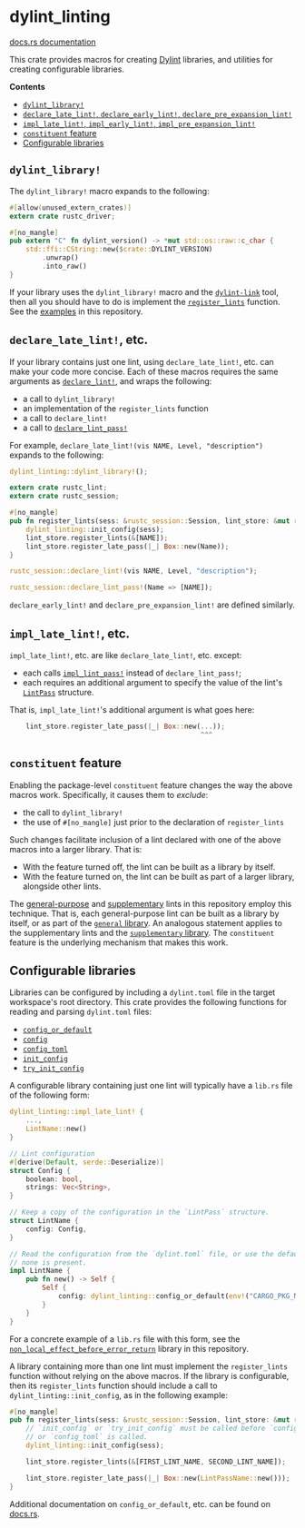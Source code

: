 # dylint_linting

[docs.rs documentation]

<!-- cargo-rdme start -->

This crate provides macros for creating [Dylint] libraries, and utilities for creating
configurable libraries.

**Contents**

- [`dylint_library!`]
- [`declare_late_lint!`, `declare_early_lint!`, `declare_pre_expansion_lint!`]
- [`impl_late_lint!`, `impl_early_lint!`, `impl_pre_expansion_lint!`]
- [`constituent` feature]
- [Configurable libraries]

## `dylint_library!`

The `dylint_library!` macro expands to the following:

```rust
#[allow(unused_extern_crates)]
extern crate rustc_driver;

#[no_mangle]
pub extern "C" fn dylint_version() -> *mut std::os::raw::c_char {
    std::ffi::CString::new($crate::DYLINT_VERSION)
        .unwrap()
        .into_raw()
}
```

If your library uses the `dylint_library!` macro and the [`dylint-link`] tool, then all you
should have to do is implement the [`register_lints`] function. See the [examples] in this
repository.

## `declare_late_lint!`, etc.

If your library contains just one lint, using `declare_late_lint!`, etc. can make your code more
concise. Each of these macros requires the same arguments as [`declare_lint!`], and wraps the
following:

- a call to `dylint_library!`
- an implementation of the `register_lints` function
- a call to `declare_lint!`
- a call to [`declare_lint_pass!`]

For example, `declare_late_lint!(vis NAME, Level, "description")` expands to the following:

```rust
dylint_linting::dylint_library!();

extern crate rustc_lint;
extern crate rustc_session;

#[no_mangle]
pub fn register_lints(sess: &rustc_session::Session, lint_store: &mut rustc_lint::LintStore) {
    dylint_linting::init_config(sess);
    lint_store.register_lints(&[NAME]);
    lint_store.register_late_pass(|_| Box::new(Name));
}

rustc_session::declare_lint!(vis NAME, Level, "description");

rustc_session::declare_lint_pass!(Name => [NAME]);
```

`declare_early_lint!` and `declare_pre_expansion_lint!` are defined similarly.

## `impl_late_lint!`, etc.

`impl_late_lint!`, etc. are like `declare_late_lint!`, etc. except:

- each calls [`impl_lint_pass!`] instead of `declare_lint_pass!`;
- each requires an additional argument to specify the value of the lint's [`LintPass`]
  structure.

That is, `impl_late_lint!`'s additional argument is what goes here:

```rust
    lint_store.register_late_pass(|_| Box::new(...));
                                               ^^^
```

## `constituent` feature

Enabling the package-level `constituent` feature changes the way the above macros work.
Specifically, it causes them to _exclude_:

- the call to `dylint_library!`
- the use of `#[no_mangle]` just prior to the declaration of `register_lints`

Such changes facilitate inclusion of a lint declared with one of the above macros into a larger
library. That is:

- With the feature turned off, the lint can be built as a library by itself.
- With the feature turned on, the lint can be built as part of a larger library, alongside other
  lints.

The [general-purpose] and [supplementary] lints in this repository employ this technique.
That is, each general-purpose lint can be built as a library by itself, or as part of the
[`general` library]. An analogous statement applies to the supplementary lints and the
[`supplementary` library]. The `constituent` feature is the underlying mechanism that makes this
work.

## Configurable libraries

Libraries can be configured by including a `dylint.toml` file in the target workspace's root
directory. This crate provides the following functions for reading and parsing `dylint.toml`
files:

- [`config_or_default`]
- [`config`]
- [`config_toml`]
- [`init_config`]
- [`try_init_config`]

A configurable library containing just one lint will typically have a `lib.rs` file of the
following form:

```rust
dylint_linting::impl_late_lint! {
    ...,
    LintName::new()
}

// Lint configuration
#[derive(Default, serde::Deserialize)]
struct Config {
    boolean: bool,
    strings: Vec<String>,
}

// Keep a copy of the configuration in the `LintPass` structure.
struct LintName {
    config: Config,
}

// Read the configuration from the `dylint.toml` file, or use the default configuration if
// none is present.
impl LintName {
    pub fn new() -> Self {
        Self {
            config: dylint_linting::config_or_default(env!("CARGO_PKG_NAME")),
        }
    }
}
```

For a concrete example of a `lib.rs` file with this form, see the
[`non_local_effect_before_error_return`] library in this repository.

A library containing more than one lint must implement the `register_lints` function without
relying on the above macros. If the library is configurable, then its `register_lints` function
should include a call to `dylint_linting::init_config`, as in the following example:

```rust
#[no_mangle]
pub fn register_lints(sess: &rustc_session::Session, lint_store: &mut rustc_lint::LintStore) {
    // `init_config` or `try_init_config` must be called before `config_or_default`, `config`,
    // or `config_toml` is called.
    dylint_linting::init_config(sess);

    lint_store.register_lints(&[FIRST_LINT_NAME, SECOND_LINT_NAME]);

    lint_store.register_late_pass(|_| Box::new(LintPassName::new()));
}
```

Additional documentation on `config_or_default`, etc. can be found on [docs.rs].

[Configurable libraries]: #configurable-libraries
[Dylint]: https://github.com/trailofbits/dylint/tree/master
[`LintPass`]: https://doc.rust-lang.org/nightly/nightly-rustc/rustc_lint/trait.LintPass.html
[`config_or_default`]: https://docs.rs/dylint_linting/latest/dylint_linting/fn.config_or_default.html
[`config_toml`]: https://docs.rs/dylint_linting/latest/dylint_linting/fn.config_toml.html
[`config`]: https://docs.rs/dylint_linting/latest/dylint_linting/fn.config.html
[`constituent` feature]: #constituent-feature
[`declare_late_lint!`, `declare_early_lint!`, `declare_pre_expansion_lint!`]: #declare_late_lint-etc
[`declare_lint!`]: https://doc.rust-lang.org/nightly/nightly-rustc/rustc_session/macro.declare_lint.html
[`declare_lint_pass!`]: https://doc.rust-lang.org/nightly/nightly-rustc/rustc_session/macro.declare_lint_pass.html
[`dylint-link`]: https://github.com/trailofbits/dylint/tree/master/dylint-link
[`dylint_library!`]: #dylint_library
[`general` library]: https://github.com/trailofbits/dylint/tree/master/examples/general/src/lib.rs
[`impl_late_lint!`, `impl_early_lint!`, `impl_pre_expansion_lint!`]: #impl_late_lint-etc
[`impl_lint_pass!`]: https://doc.rust-lang.org/nightly/nightly-rustc/rustc_session/macro.impl_lint_pass.html
[`init_config`]: https://docs.rs/dylint_linting/latest/dylint_linting/fn.init_config.html
[`non_local_effect_before_error_return`]: https://github.com/trailofbits/dylint/tree/master/examples/general/non_local_effect_before_error_return/src/lib.rs
[`register_lints`]: https://doc.rust-lang.org/nightly/nightly-rustc/rustc_interface/interface/struct.Config.html#structfield.register_lints
[`supplementary` library]: https://github.com/trailofbits/dylint/tree/master/examples/supplementary/src/lib.rs
[`try_init_config`]: https://docs.rs/dylint_linting/latest/dylint_linting/fn.try_init_config.html
[docs.rs documentation]: https://docs.rs/dylint_linting/latest/dylint_linting/
[docs.rs]: https://docs.rs/dylint_linting/latest/dylint_linting/
[examples]: https://github.com/trailofbits/dylint/tree/master/examples
[general-purpose]: https://github.com/trailofbits/dylint/tree/master/examples/general
[supplementary]: https://github.com/trailofbits/dylint/tree/master/examples/supplementary

<!-- cargo-rdme end -->
